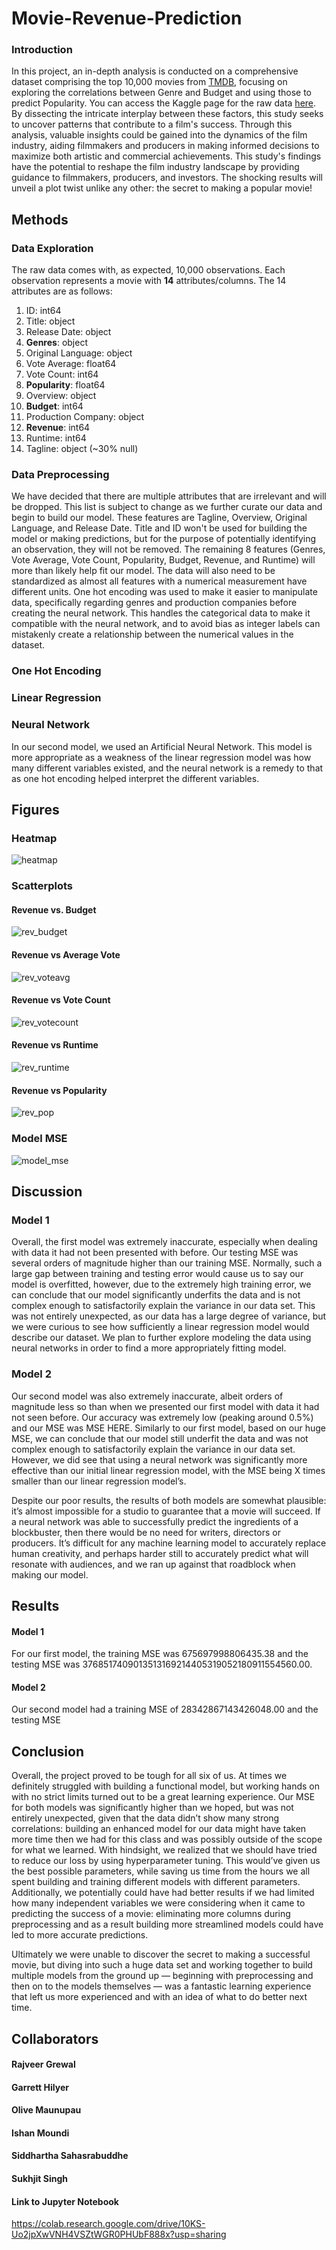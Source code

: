 # Movie-Revenue-Prediction

### Introduction
In this project, an in-depth analysis is conducted on a comprehensive dataset comprising the top 10,000 movies from [TMDB](https://www.themoviedb.org/?language=en-AU), focusing on exploring the correlations between Genre and Budget and using those to predict Popularity. You can access the Kaggle page for the raw data [here](https://www.kaggle.com/datasets/joebeachcapital/top-10000-most-popular-movies-from-imdb?resource=download). By dissecting the intricate interplay between these factors, this study seeks to uncover patterns that contribute to a film's success. Through this analysis, valuable insights could be gained into the dynamics of the film industry, aiding filmmakers and producers in making informed decisions to maximize both artistic and commercial achievements. This study's findings have the potential to reshape the film industry landscape by providing guidance to filmmakers, producers, and investors. The shocking results will unveil a plot twist unlike any other: the secret to making a popular movie!

## Methods

### Data Exploration
The raw data comes with, as expected, 10,000 observations. Each observation represents a movie with **14** attributes/columns. The 14 attributes are as follows:
1. ID: int64
2. Title: object
3. Release Date: object
4. **Genres**: object
5. Original Language: object
6. Vote Average: float64
7. Vote Count: int64
8. **Popularity**: float64
9. Overview: object
10. **Budget**: int64
11. Production Company: object
12. **Revenue**: int64
13. Runtime: int64
14. Tagline: object (~30% null)

### Data Preprocessing
We have decided that there are multiple attributes that are irrelevant and will be dropped. This list is subject to change as we further curate our data and begin to build our model. These features are Tagline, Overview, Original Language, and Release Date. Title and ID won't be used for building the model or making predictions, but for the purpose of potentially identifying an observation, they will not be removed. The remaining 8 features (Genres, Vote Average, Vote Count, Popularity, Budget, Revenue, and Runtime) will more than likely help fit our model. The data will also need to be standardized as almost all features with a numerical measurement have different units. One hot encoding was used to make it easier to manipulate data, specifically regarding genres and production companies before creating the neural network. This handles the categorical data to make it compatible with the neural network, and to avoid bias as integer labels can mistakenly create a relationship between the numerical values in the dataset.

### One Hot Encoding

### Linear Regression

### Neural Network
In our second model, we used an Artificial Neural Network. This model is more appropriate as a weakness of the linear regression model was how many different variables existed, and the neural network is a remedy to that as one hot encoding helped interpret the different variables.

## Figures
### Heatmap 
![heatmap](https://github.com/Sukhjit21/Movie-Revenue-Prediction/assets/85320290/cd0b3934-53d4-4a4d-9b74-66594eb92bf8)
### Scatterplots
#### Revenue vs. Budget
![rev_budget](https://github.com/Sukhjit21/Movie-Revenue-Prediction/assets/85320290/8dae725a-4342-4c64-a092-ad692655013a)
#### Revenue vs Average Vote
![rev_voteavg](https://github.com/Sukhjit21/Movie-Revenue-Prediction/assets/85320290/a73ed91a-9a86-4656-9f23-c574db752ee9)
#### Revenue vs Vote Count
![rev_votecount](https://github.com/Sukhjit21/Movie-Revenue-Prediction/assets/85320290/00fb46ea-0300-459d-bd25-fea6bf1c013f)
#### Revenue vs Runtime
![rev_runtime](https://github.com/Sukhjit21/Movie-Revenue-Prediction/assets/85320290/9e99e8ed-8686-4ab1-9018-543acba36d8d)
#### Revenue vs Popularity
![rev_pop](https://github.com/Sukhjit21/Movie-Revenue-Prediction/assets/85320290/d8d5ffe7-e195-4f9b-88ad-024b77fbf1f7)

### Model MSE
![model_mse](https://github.com/Sukhjit21/Movie-Revenue-Prediction/assets/85320290/a0d6cfc7-18e0-4aef-a795-0cff8c3a7ad3)

## Discussion
### Model 1
Overall, the first model was extremely inaccurate, especially when dealing with data it had not been presented with before. Our testing MSE was several orders of magnitude higher than our training MSE. Normally, such a large gap between training and testing error would cause us to say our model is overfitted, however, due to the extremely high training error, we can conclude that our model significantly underfits the data and is not complex enough to satisfactorily explain the variance in our data set. This was not entirely unexpected, as our data has a large degree of variance, but we were curious to see how sufficiently a linear regression model would describe our dataset. We plan to further explore modeling the data using neural networks in order to find a more appropriately fitting model.

### Model 2
Our second model was also extremely inaccurate, albeit orders of magnitude less so than when we presented our first model with data it had not seen before. Our accuracy was extremely low (peaking around 0.5%) and our MSE was MSE HERE. Similarly to our first model, based on our huge MSE, we can conclude that our model still underfit the data and was not complex enough to satisfactorily explain the variance in our data set. However, we did see that using a neural network was significantly more effective than our initial linear regression model, with the MSE being X times smaller than our linear regression model’s. 

Despite our poor results, the results of both models are somewhat plausible: it’s almost impossible for a studio to guarantee that a movie will succeed. If a neural network was able to successfully predict the ingredients of a blockbuster, then there would be no need for writers, directors or producers. It’s difficult for any machine learning model to accurately replace human creativity, and perhaps harder still to accurately predict what will resonate with audiences, and we ran up against that roadblock when making our model.

## Results

#### Model 1
For our first model, the training MSE was 675697998806435.38 and the testing MSE was 3768517409013513169214405319052180911554560.00.
#### Model 2
Our second model had a training MSE of 28342867143426048.00 and the testing MSE

## Conclusion
Overall, the project proved to be tough for all six of us. At times we definitely struggled with building a functional model, but working hands on with no strict limits turned out to be a great learning experience. Our MSE for both models was significantly higher than we hoped, but was not entirely unexpected, given that the data didn’t show many strong correlations: building an enhanced model for our data might have taken more time then we had for this class and was possibly outside of the scope for what we learned. With hindsight, we realized that we should have tried to reduce our loss by using hyperparameter tuning. This would’ve given us the best possible parameters, while saving us time from the hours we all spent building and training different models with different parameters. Additionally, we potentially could have had better results if we had limited how many independent variables we were considering when it came to predicting the success of a movie: eliminating more columns during preprocessing and as a result building more streamlined models could have led to more accurate predictions.

Ultimately we were unable to discover the secret to making a successful movie, but diving into such a huge data set and working together to build multiple models from the ground up — beginning with preprocessing and then on to the models themselves — was a fantastic learning experience that left us more experienced and with an idea of what to do better next time.

## Collaborators
#### Rajveer Grewal
#### Garrett Hilyer
#### Olive Maunupau
#### Ishan Moundi
#### Siddhartha Sahasrabuddhe
#### Sukhjit Singh

#### Link to Jupyter Notebook
https://colab.research.google.com/drive/10KS-Uo2jpXwVNH4VSZtWGR0PHUbF888x?usp=sharing
